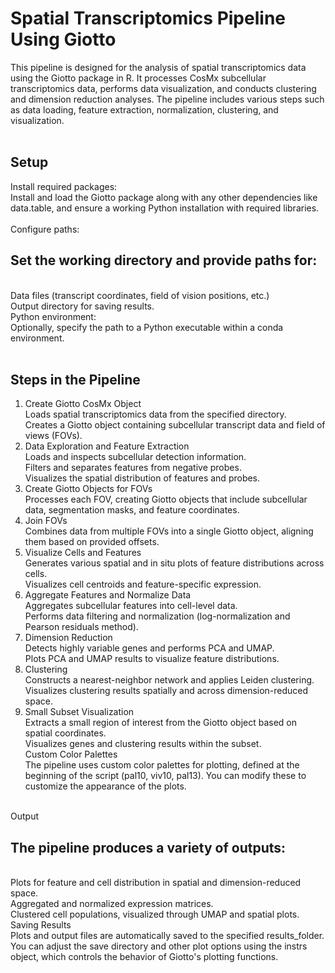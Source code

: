 # Spatial Transcriptomics Pipeline Using Giotto <br>
This pipeline is designed for the analysis of spatial transcriptomics data using the Giotto package in R. It processes CosMx subcellular transcriptomics data, performs data visualization, and conducts clustering and dimension reduction analyses. The pipeline includes various steps such as data loading, feature extraction, normalization, clustering, and visualization.
 <br> <br>
## Setup <br>
Install required packages: <br>
Install and load the Giotto package along with any other dependencies like data.table, and ensure a working Python installation with required libraries. <br>
 <br>
Configure paths: <br>
## Set the working directory and provide paths for: <br>
 <br>
Data files (transcript coordinates, field of vision positions, etc.) <br>
Output directory for saving results. <br>
Python environment: <br>
Optionally, specify the path to a Python executable within a conda environment. <br>
 <br>

## Steps in the Pipeline <br>
1. Create Giotto CosMx Object <br>
Loads spatial transcriptomics data from the specified directory. <br>
Creates a Giotto object containing subcellular transcript data and field of views (FOVs). <br>
2. Data Exploration and Feature Extraction <br>
Loads and inspects subcellular detection information. <br>
Filters and separates features from negative probes. <br>
Visualizes the spatial distribution of features and probes. <br>
3. Create Giotto Objects for FOVs <br>
Processes each FOV, creating Giotto objects that include subcellular data, segmentation masks, and feature coordinates. <br>
4. Join FOVs <br>
Combines data from multiple FOVs into a single Giotto object, aligning them based on provided offsets. <br>
5. Visualize Cells and Features <br>
Generates various spatial and in situ plots of feature distributions across cells. <br>
Visualizes cell centroids and feature-specific expression. <br>
6. Aggregate Features and Normalize Data <br>
Aggregates subcellular features into cell-level data. <br>
Performs data filtering and normalization (log-normalization and Pearson residuals method). <br>
7. Dimension Reduction <br>
Detects highly variable genes and performs PCA and UMAP. <br>
Plots PCA and UMAP results to visualize feature distributions. <br>
8. Clustering <br>
Constructs a nearest-neighbor network and applies Leiden clustering. <br>
Visualizes clustering results spatially and across dimension-reduced space. <br>
9. Small Subset Visualization <br>
Extracts a small region of interest from the Giotto object based on spatial coordinates. <br>
Visualizes genes and clustering results within the subset. <br>
Custom Color Palettes <br>
The pipeline uses custom color palettes for plotting, defined at the beginning of the script (pal10, viv10, pal13). You can modify these to customize the appearance of the plots.
 <br>
Output <br>

## The pipeline produces a variety of outputs: <br>
 <br>
Plots for feature and cell distribution in spatial and dimension-reduced space. <br>
Aggregated and normalized expression matrices. <br>
Clustered cell populations, visualized through UMAP and spatial plots. <br>
Saving Results <br>
Plots and output files are automatically saved to the specified results_folder. You can adjust the save directory and other plot options using the instrs object, which controls the behavior of Giotto's plotting functions.
